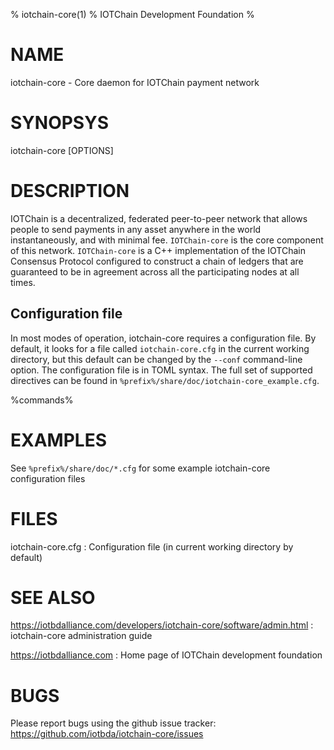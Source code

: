 % iotchain-core(1)
% IOTChain Development Foundation
%

# NAME

iotchain-core - Core daemon for IOTChain payment network

# SYNOPSYS

iotchain-core [OPTIONS]

# DESCRIPTION

IOTChain is a decentralized, federated peer-to-peer network that allows
people to send payments in any asset anywhere in the world
instantaneously, and with minimal fee. `IOTChain-core` is the core
component of this network. `IOTChain-core` is a C++ implementation of
the IOTChain Consensus Protocol configured to construct a chain of
ledgers that are guaranteed to be in agreement across all the
participating nodes at all times.

## Configuration file

In most modes of operation, iotchain-core requires a configuration
file.  By default, it looks for a file called `iotchain-core.cfg` in
the current working directory, but this default can be changed by the
`--conf` command-line option.  The configuration file is in TOML
syntax.  The full set of supported directives can be found in
`%prefix%/share/doc/iotchain-core_example.cfg`.

%commands%

# EXAMPLES

See `%prefix%/share/doc/*.cfg` for some example iotchain-core
configuration files

# FILES

iotchain-core.cfg
:   Configuration file (in current working directory by default)

# SEE ALSO

<https://iotbdalliance.com/developers/iotchain-core/software/admin.html>
:   iotchain-core administration guide

<https://iotbdalliance.com>
:   Home page of IOTChain development foundation

# BUGS

Please report bugs using the github issue tracker:\
<https://github.com/iotbda/iotchain-core/issues>
